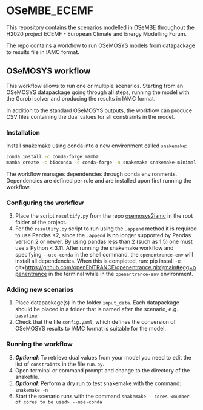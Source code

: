 # OSeMBE_ECEMF

This repository contains the scenarios modelled in OSeMBE throughout the H2020 project ECEMF -
European Climate and Energy Modelling Forum.

The repo contains a workflow to run OSeMOSYS models from datapackage to results file in IAMC format.

## OSeMOSYS workflow

This workflow allows to run one or multiple scenarios.
Starting from an OSeMOSYS datapackage going through all steps,
running the model with the Gurobi solver and producing the results in IAMC format.

In addition to the standard OSeMOSYS outputs, the workflow can produce CSV files containing the dual values for all constraints in the model.

### Installation

Install snakemake using conda into a new environment called `snakemake`:

```bash
conda install -c conda-forge mamba
mamba create -c bioconda -c conda-forge -n snakemake snakemake-minimal
```

The workflow manages dependencies through conda environments.
Dependencies are defined per rule and are installed upon first running the workflow.

### Configuring the workflow

3. Place the script `resultify.py` from the repo [osemosys2iamc](https://github.com/OSeMOSYS/osemosys2iamc/tree/main) in the root folder of the project.
4. For the `resultify.py` script to run using the `.append` method it is required to use Pandas <2, since the `.append` is no longer supported by Pandas version 2 or newer. By using pandas less than 2 (such as 1.5) one must use a Python < 3.11. After running the snakemake workflow and specifying `--use-conda` in the shell command, the `openentrance-env` will install all dependencies. When this is completed, run: pip install -e git+https://github.com/openENTRANCE/openentrance.git@main#egg=openentrance in the terminal while in the `openentrance-env` environment.

### Adding new scenarios

1. Place datapackage(s) in the folder `input_data`. Each datapackage should be placed in a folder
that is named after the scenario, e.g. `baseline`.
4. Check that the file `config.yaml`, which defines the conversion of OSeMOSYS results to IAMC format
is suitable for the model.

### Running the workflow

3. ***Optional***: To retrieve dual values from your model you need to edit the list of `constraints` in the file `run.py`.
4. Open terminal or command prompt and change to the directory of the snakefile.
5. ***Optional***: Perform a dry run to test snakemake with the command: `snakemake -n`
5. Start the scenario runs with the command `snakemake --cores <number of cores to be used> --use-conda`
